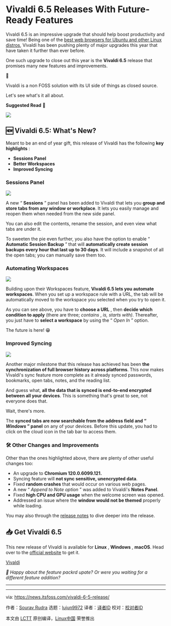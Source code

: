 [#]: subject: "Vivaldi 6.5 Releases With Future-Ready Features"
[#]: via: "https://news.itsfoss.com/vivaldi-6-5-release/"
[#]: author: "Sourav Rudra https://news.itsfoss.com/author/sourav/"
[#]: collector: "lujun9972/lctt-scripts-1700446145"
[#]: translator: " "
[#]: reviewer: " "
[#]: publisher: " "
[#]: url: " "

Vivaldi 6.5 Releases With Future-Ready Features
======
Vivaldi 6.5 is an impressive upgrade that should help boost productivity
and save time!
Being one of the [best web browsers for Ubuntu and other Linux distros][1], Vivaldi has been pushing plenty of major upgrades this year that have taken it further than ever before.

One such upgrade to close out this year is the **Vivaldi 6.5** release that promises many new features and improvements.

🚧

Vivaldi is a non FOSS solution with its UI side of things as closed source.

Let's see what's it all about.

**Suggested Read** 📖

![][2]

## 🆕 Vivaldi 6.5: What's New?

Meant to be an end of year gift, this release of Vivaldi has the following **key highlights** :

  * **Sessions Panel**
  * **Better Workspaces**
  * **Improved Syncing**



### Sessions Panel

![][3]

A new “ **Sessions** ” panel has been added to Vivaldi that lets you **group and store tabs from any window or workplace**. It lets you easily manage and reopen them when needed from the new side panel.

You can also edit the contents, rename the session, and even view what tabs are under it.

To sweeten the pie even further, you also have the option to enable “ **Automatic Session Backup** ” that will **automatically create session backups every hour that last up to 30 days**. It will include a snapshot of all the open tabs; you can manually save them too.

### Automating Workspaces

![][4]

Building upon their Workspaces feature, **Vivaldi 6.5 lets you automate workspaces**. When you set up a workspace rule with a URL, the tab will be automatically moved to the workspace you selected when you try to open it.

As you can see above, you have to **choose a URL** , then **decide which condition to apply** (there are three; _contains_ , _is,_ _starts with)_. Thereafter, you just have to **select a workspace** by using the “ _Open In_ ” option.

The future is here! 😁

### Improved Syncing

![][5]

Another major milestone that this release has achieved has been **the synchronization of full browser history across platforms**. This now makes Vivaldi's sync feature more complete as it already synced passwords, bookmarks, open tabs, notes, and the reading list.

And guess what, **all the data that is synced is end-to-end encrypted between all your devices**. This is something that's great to see, not everyone does that.

Wait, there's more.

The **synced tabs are now searchable from the address field and “ _Windows_ ” panel** on any of your devices. Before this update, you had to click on the cloud icon in the tab bar to access them.

### 🛠️ Other Changes and Improvements

Other than the ones highlighted above, there are plenty of other useful changes too:

  * An upgrade to **Chromium 120.0.6099.121.**
  * Syncing feature will **not sync sensitive, unencrypted data**.
  * Fixed **random crashes** that would occur on various web pages.
  * A new “ _Append to Note option_ ” was added to Vivaldi's **Notes Panel**.
  * Fixed **high CPU and GPU usage** when the welcome screen was opened.
  * Addressed an issue where the **window would not be themed** properly while loading.



You may also through the [release notes][6] to dive deeper into the release.

## 📥 Get Vivaldi 6.5

This new release of Vivaldi is available for **Linux** , **Windows** , **macOS**. Head over to the [official website][7] to get it.

[Vivaldi][7]

_💬 Happy about the feature packrd upate? Or were you waiting for a different feature addition?_

* * *

--------------------------------------------------------------------------------

via: https://news.itsfoss.com/vivaldi-6-5-release/

作者：[Sourav Rudra][a]
选题：[lujun9972][b]
译者：[译者ID](https://github.com/译者ID)
校对：[校对者ID](https://github.com/校对者ID)

本文由 [LCTT](https://github.com/LCTT/TranslateProject) 原创编译，[Linux中国](https://linux.cn/) 荣誉推出

[a]: https://news.itsfoss.com/author/sourav/
[b]: https://github.com/lujun9972
[1]: https://itsfoss.com/best-browsers-ubuntu-linux/
[2]: https://itsfoss.com/content/images/size/w256h256/2022/12/android-chrome-192x192.png
[3]: https://news.itsfoss.com/content/images/2023/12/Vivaldi_6.5_a.jpg
[4]: https://news.itsfoss.com/content/images/2023/12/Vivaldi_6.5_b.jpg
[5]: https://news.itsfoss.com/content/images/2023/12/Vivaldi_6.5_c.jpg
[6]: https://vivaldi.com/blog/vivaldi-on-desktop-6-5/
[7]: https://vivaldi.com/download/
